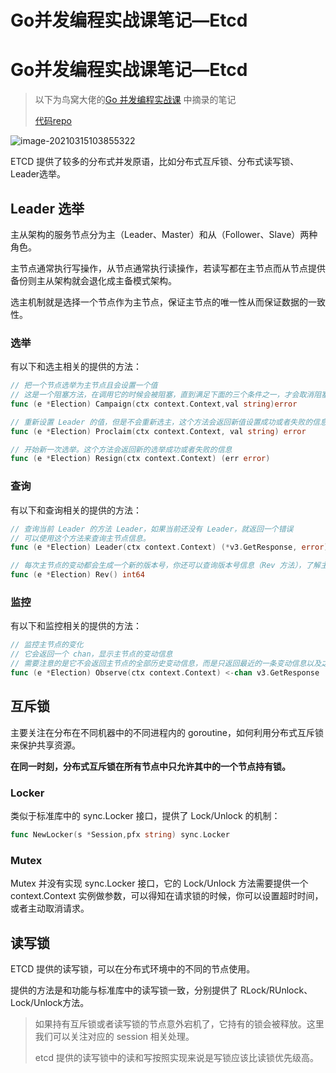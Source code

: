 # Go并发编程实战课笔记—Etcd



# Go并发编程实战课笔记—Etcd

> 以下为鸟窝大佬的[Go 并发编程实战课](https://time.geekbang.org/column/intro/100061801) 中摘录的笔记
> 
> [代码repo](https://github.com/catwithtudou/golang_concurrent_examples/tree/master/etcd)



![image-20210315103855322](https://img.zhengyua.cn/20210315103900.png)



ETCD 提供了较多的分布式并发原语，比如分布式互斥锁、分布式读写锁、Leader选举。

## Leader 选举

主从架构的服务节点分为主（Leader、Master）和从（Follower、Slave）两种角色。

主节点通常执行写操作，从节点通常执行读操作，若读写都在主节点而从节点提供备份则主从架构就会退化成主备模式架构。

选主机制就是选择一个节点作为主节点，保证主节点的唯一性从而保证数据的一致性。

### 选举

有以下和选主相关的提供的方法：

```go
// 把一个节点选举为主节点且会设置一个值
// 这是一个阻塞方法，在调用它的时候会被阻塞，直到满足下面的三个条件之一，才会取消阻塞。成功当选为主；此方法返回错误；ctx 被取消
func (e *Election) Campaign(ctx context.Context,val string)error

// 重新设置 Leader 的值，但是不会重新选主，这个方法会返回新值设置成功或者失败的信息
func (e *Election) Proclaim(ctx context.Context, val string) error

// 开始新一次选举。这个方法会返回新的选举成功或者失败的信息
func (e *Election) Resign(ctx context.Context) (err error)
```

### 查询

有以下和查询相关的提供的方法：

```go
// 查询当前 Leader 的方法 Leader，如果当前还没有 Leader，就返回一个错误
// 可以使用这个方法来查询主节点信息。
func (e *Election) Leader(ctx context.Context) (*v3.GetResponse, error)

// 每次主节点的变动都会生成一个新的版本号，你还可以查询版本号信息（Rev 方法），了解主节点变动情况
func (e *Election) Rev() int64
```

### 监控

有以下和监控相关的提供的方法：

```go
// 监控主节点的变化
// 它会返回一个 chan，显示主节点的变动信息
// 需要注意的是它不会返回主节点的全部历史变动信息，而是只返回最近的一条变动信息以及之后的变动信息
func (e *Election) Observe(ctx context.Context) <-chan v3.GetResponse
```

## 互斥锁

主要关注在分布在不同机器中的不同进程内的 goroutine，如何利用分布式互斥锁来保护共享资源。

**在同一时刻，分布式互斥锁在所有节点中只允许其中的一个节点持有锁。**

### Locker

类似于标准库中的 sync.Locker 接口，提供了 Lock/Unlock 的机制：

```go
func NewLocker(s *Session,pfx string) sync.Locker
```

### Mutex

Mutex 并没有实现 sync.Locker 接口，它的 Lock/Unlock 方法需要提供一个 context.Context 实例做参数，可以得知在请求锁的时候，你可以设置超时时间，或者主动取消请求。

## 读写锁

ETCD 提供的读写锁，可以在分布式环境中的不同的节点使用。

提供的方法是和功能与标准库中的读写锁一致，分别提供了 RLock/RUnlock、Lock/Unlock方法。

> 如果持有互斥锁或者读写锁的节点意外宕机了，它持有的锁会被释放。这里我们可以关注对应的 session 相关处理。
>
> etcd 提供的读写锁中的读和写按照实现来说是写锁应该比读锁优先级高。
